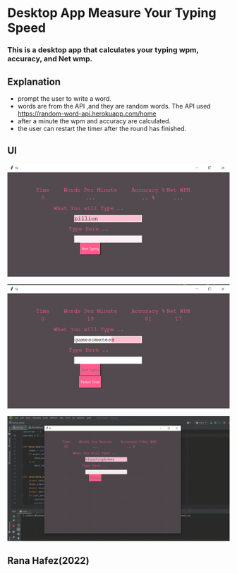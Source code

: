 # Desktop App Measure Your Typing Speed

### This is a desktop app that calculates your typing wpm, accuracy, and Net wmp.

## Explanation
* prompt the user to write a word.
* words are from the API ,and they are random words. The API used https://random-word-api.herokuapp.com/home
* after a minute the wpm and accuracy are calculated.
* the user can restart the timer after the round has finished.

## UI
![img.png](img.png)

![img_1.png](img_1.png)

![typing-speed.gif](typing-speed.gif)

## Rana Hafez(2022)